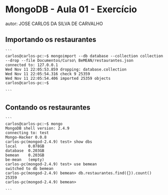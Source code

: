 # MongoDB - Aula 01 - Exercício
autor: JOSE CARLOS DA SILVA DE CARVALHO

## Importando os restaurantes

    ```
	carlos@carlos-pc:~$ mongoimport --db database --collection collection --drop --file Documentos/Curso\ BeMEAN/restaurantes.json 
	connected to: 127.0.0.1
	Wed Nov 11 22:05:53.859 dropping: database.collection
	Wed Nov 11 22:05:54.316 check 9 25359
	Wed Nov 11 22:05:54.406 imported 25359 objects
	carlos@carlos-pc:~$ 

    ```

## Contando os restaurantes

    ```
	carlos@carlos-pc:~$ mongo
	MongoDB shell version: 2.4.9
	connecting to: test
	Mongo-Hacker 0.0.8
	carlos-pc(mongod-2.4.9) test> show dbs
	local     0.078GB
	database  0.203GB
	bemean    0.203GB
	be-mean   (empty)
	carlos-pc(mongod-2.4.9) test> use bemean
	switched to db bemean
	carlos-pc(mongod-2.4.9) bemean> db.restaurantes.find({}).count()
	25359
	carlos-pc(mongod-2.4.9) bemean> 

    ```
